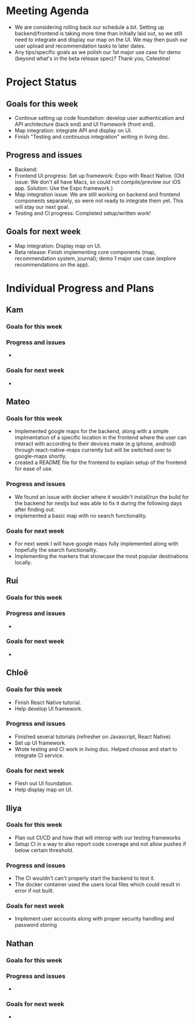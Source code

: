 # Meeting Agenda
- We are considering rolling back our schedule a bit. Setting up backend/frontend is taking more time than initially laid out, so we still need to integrate and display our map on the UI. We may then push our user upload and recommendation tasks to later dates.
- Any tips/specific goals as we polish our 1st major use case for demo (beyond what's in the beta release spec)?
Thank you, Celestine! 

# Project Status
## Goals for this week
- Continue setting up code foundation: develop user authentication and API architecture (back end) and UI framework (front end).
- Map integration: integrate API and display on UI.
- Finish "Testing and continuous integration" writing in living doc.
## Progress and issues
- Backend: 
- Frontend UI progress: Set up framework: Expo with React Native. (Old issue: We don't all have Macs, so could not compile/preview our iOS app. Solution: Use the Expo framework.)
- Map integration issue: We are still working on backend and frontend components separately, so were not ready to integrate them yet. This will stay our next goal.
- Testing and CI progress: Completed setup/written work! 
## Goals for next week
- Map integration: Display map on UI.
- Beta release: Finish implementing core components (map, recommendation system, journal); demo 1 major use case (explore recommendations on the app).

# Individual Progress and Plans
## Kam
### Goals for this week
  
### Progress and issues
- 
  
### Goals for next week
- 

## Mateo
### Goals for this week
  - Implemented google maps for the backend, along with a simple implmentation of a specific location in the frontend where the user can interact with according to their devices make (e.g iphone, android) through react-native-maps currently but will be switched over to google-maps shortly.
  - created a README file for the frontend to explain setup of the frontend for ease of use.
### Progress and issues
  - We found an issue with docker where it wouldn't install/run the build for the backend for nestjs but was able to fix it during the following days after finding out.
  - implemented a basic map with no search functionality.
### Goals for next week
- For next week I will have google maps fully implemented along with hopefully the search functionailty.
- Implementing the markers that showcase the most popular destinations locally.
## Rui
### Goals for this week
  
### Progress and issues
- 
  
### Goals for next week
- 

## Chloë
### Goals for this week
- Finish React Native tutorial.
- Help develop UI framework.
  
### Progress and issues
- Finished several tutorials (refresher on Javascript, React Native).
- Set up UI framework.
- Wrote testing and CI work in living doc. Helped choose and start to integrate CI service. 
  
### Goals for next week
- Flesh out UI foundation.
- Help display map on UI. 

## Iliya
### Goals for this week
- Plan out CI/CD and how that will interop with our testing frameworks
- Setup CI in a way to also report code coverage and not allow pushes if below certain threshold.
  
### Progress and issues
- The CI wouldn't can't properly start the backend to test it.
- The docker container used the users local files which could result in error if not built.
  
### Goals for next week
- Implement user accounts along with proper security handling and password storing

## Nathan
### Goals for this week
  
### Progress and issues
- 
  
### Goals for next week
-     
